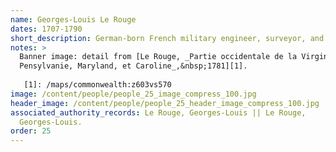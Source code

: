 ```yaml
---
name: Georges-Louis Le Rouge
dates: 1707-1790
short_description: German-born French military engineer, surveyor, and publisher
notes: > 
  Banner image: detail from [Le Rouge, _Partie occidentale de la Virginie,
  Pensylvanie, Maryland, et Caroline_,&nbsp;1781][1].
  
   [1]: /maps/commonwealth:z603vs570
image: /content/people/people_25_image_compress_100.jpg
header_image: /content/people/people_25_header_image_compress_100.jpg
associated_authority_records: Le Rouge, Georges-Louis || Le Rouge,
  Georges-Louis.
order: 25
---
```

